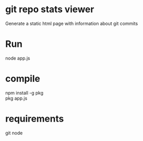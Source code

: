 # git repo stats viewer 
Generate a static html page with information about git commits 

# Run
node app.js

# compile
npm install -g pkg  
pkg app.js  

# requirements
git
node